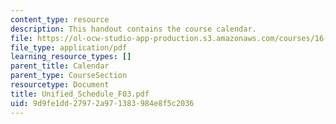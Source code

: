 ```yaml
---
content_type: resource
description: This handout contains the course calendar.
file: https://ol-ocw-studio-app-production.s3.amazonaws.com/courses/16-01-unified-engineering-i-ii-iii-iv-fall-2005-spring-2006/9d9fe1dd27972a971383984e8f5c2036_Unified_Schedule_F03.pdf
file_type: application/pdf
learning_resource_types: []
parent_title: Calendar
parent_type: CourseSection
resourcetype: Document
title: Unified_Schedule_F03.pdf
uid: 9d9fe1dd-2797-2a97-1383-984e8f5c2036
---
```

